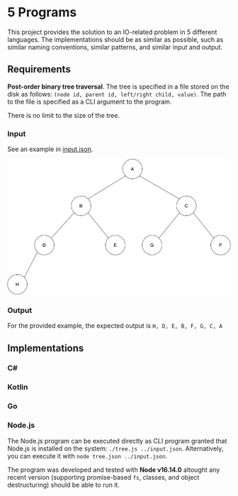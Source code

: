 # 5 Programs

This project provides the solution to an IO-related problem in 5 different languages. The implementations should be as similar as possible, such as similar naming conventions, similar patterns, and similar input and output.

## Requirements

**Post-order binary tree traversal**. The tree is specified in a file stored on the disk as follows:
`(node id, parent id, left/right child, value)`. The path to the file is specified as a CLI argument to the program.

There is no limit to the size of the tree.

### Input

See an example in [input.json](input.json).

![Example input](input.png)

### Output

For the provided example, the expected output is `H, D, E, B, F, G, C, A`

## Implementations

### C#

### Kotlin

### Go

### Node.js

The Node.js program can be executed directly as CLI program granted that Node.js is installed on the system: `./tree.js ../input.json`. Alternatively, you can execute it with `node tree.json ../input.json`.

The program was developed and tested with **Node v16.14.0** altought any recent version (supporting promise-based `fs`, classes, and object destructuring) should be able to run it.
